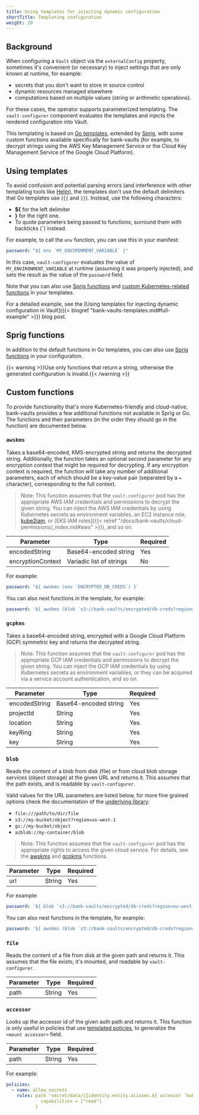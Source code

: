 ```yaml
---
title: Using templates for injecting dynamic configuration
shortTitle: Templating configuration
weight: 20
---
```


## Background

When configuring a `Vault` object via the `externalConfig` property, sometimes it's convenient (or necessary) to inject settings that are only known at runtime, for example:

- secrets that you don't want to store in source control
- dynamic resources managed elsewhere
- computations based on multiple values (string or arithmetic operations).

For these cases, the operator supports parameterized templating. The `vault-configurer` component evaluates the templates and injects the rendered configuration into Vault.

This templating is based on [Go templates](https://golang.org/pkg/text/template/), extended by [Sprig](https://github.com/Masterminds/sprig), with some custom functions available specifically for bank-vaults (for example, to decrypt strings using the AWS Key Management Service or the Cloud Key Management Service of the Google Cloud Platform).

## Using templates

To avoid confusion and potential parsing errors (and interference with other templating tools like [Helm](https://helm.sh/docs/chart_best_practices/templates/)), the templates don't use the default delimiters that Go templates use (`{{` and `}}`). Instead, use the following characters:

- **${** for the left delimiter
- **}** for the right one.
- To quote parameters being passed to functions, surround them with backticks (**`**) instead.

For example, to call the `env` function, you can use this in your manifest:

```yaml
password: "${ env `MY_ENVIRONMENT_VARIABLE` }"
```

In this case, `vault-configurer` evaluates the value of `MY_ENVIRONMENT_VARIABLE` at runtime (assuming it was properly injected), and sets the result as the value of the `password` field.

Note that you can also use [Sprig functions](#sprig-functions) and [custom Kubernetes-related functions](#custom-functions) in your templates.

For a detailed example, see the [Using templates for injecting dynamic configuration in Vault]({{< blogref "bank-vaults-templates.md#full-example" >}}) blog post.

## Sprig functions

In addition to the default functions in Go templates, you can also use [Sprig functions](http://masterminds.github.io/sprig/) in your configuration.

{{< warning >}}Use only functions that return a string, otherwise the generated configuration is invalid.{{< /warning >}}

## Custom functions

To provide functionality that's more Kubernetes-friendly and cloud-native, bank-vaults provides a few additional functions not available in Sprig or Go. The functions and their parameters (in the order they should go in the function) are documented below.

### `awskms`

Takes a base64-encoded, KMS-encrypted string and returns the decrypted string. Additionally, the function takes an optional second parameter for any encryption context that might be required for decrypting. If any encryption context is required, the function will take any number of additional parameters, each of which should be a key-value pair (separated by a `=` character), corresponding to the full context.

> Note: This function assumes that the `vault-configurer` pod has the appropriate AWS IAM credentials and permissions to decrypt the given string. You can inject the AWS IAM credentials by using Kubernetes secrets as environment variables, an EC2 instance role, [kube2iam](https://github.com/jtblin/kube2iam), or [EKS IAM roles]({{< relref "/docs/bank-vaults/cloud-permissions/_index.md#aws" >}}), and so on.

Parameter         | Type                           | Required
------------------|--------------------------------|---------
encodedString     | Base64-encoded string          | Yes
encryptionContext | Variadic list of strings       | No

For example:

```yaml
password: '${ awskms (env `ENCRYPTED_DB_CREDS`) }'
```

You can also nest functions in the template, for example:

```yaml
password: '${ awskms (blob `s3://bank-vaults/encrypted/db-creds?region=eu-west-1`) }'
```

### `gcpkms`

Takes a base64-encoded string, encrypted with a Google Cloud Platform (GCP) symmetric key and returns the decrypted string.

> Note: This function assumes that the `vault-configurer` pod has the appropriate GCP IAM credentials and permissions to decrypt the given string. You can inject the GCP IAM credentials by using Kubernetes secrets as environment variables, or they can be acquired via a service account authentication, and so on.

Parameter     | Type                  | Required
--------------|-----------------------|---------
encodedString | Base64-encoded string | Yes
projectId     | String                | Yes
location      | String                | Yes
keyRing       | String                | Yes
key           | String                | Yes

### `blob`

Reads the content of a blob from disk (file) or from cloud blob storage services (object storage) at the given URL and returns it. This assumes that the path exists, and is readable by `vault-configurer`.

Valid values for the URL parameters are listed below, for more fine grained options check the documentation of the [underlying library](https://gocloud.dev/howto/blob/):

- `file:///path/to/dir/file`
- `s3://my-bucket/object?region=us-west-1`
- `gs://my-bucket/object`
- `azblob://my-container/blob`

> Note: This function assumes that the `vault-configurer` pod has the appropriate rights to access the given cloud service. For details, see the [awskms](#awskms) and [gcpkms](#gcpkms) functions.

Parameter | Type   | Required
----------|--------|---------
url       | String | Yes

For example:

```yaml
password: '${ blob `s3://bank-vaults/encrypted/db-creds?region=eu-west-1` }'
```

You can also nest functions in the template, for example:

```yaml
password: '${ awskms (blob `s3://bank-vaults/encrypted/db-creds?region=eu-west-1`) }'
```

### `file`

Reads the content of a file from disk at the given path and returns it. This assumes that the file exists, it's mounted, and readable by `vault-configurer`.

Parameter | Type   | Required
----------|--------|---------
path      | String | Yes

### `accessor`

Looks up the accessor id of the given auth path and returns it. This function is only useful in policies that use [templated policies](https://www.vaultproject.io/docs/concepts/policies#templated-policies), to generalize the `<mount accessor>` field.

Parameter | Type   | Required
----------|--------|---------
path      | String | Yes

For example:

```yaml
policies:
  - name: allow_secrets
    rules: path "secret/data/{{identity.entity.aliases.${ accessor `kubernetes/` }.metadata.service_account_namespace}}/*" {
             capabilities = ["read"]
           }
```
